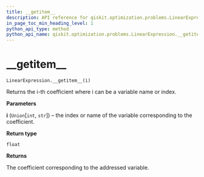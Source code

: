 ```yaml
---
title: __getitem__
description: API reference for qiskit.optimization.problems.LinearExpression.__getitem__
in_page_toc_min_heading_level: 1
python_api_type: method
python_api_name: qiskit.optimization.problems.LinearExpression.__getitem__
---
```


# \_\_getitem\_\_

<span id="qiskit.optimization.problems.LinearExpression.__getitem__" />

`LinearExpression.__getitem__(i)`

Returns the i-th coefficient where i can be a variable name or index.

**Parameters**

**i** (`Union`\[`int`, `str`]) – the index or name of the variable corresponding to the coefficient.

**Return type**

`float`

**Returns**

The coefficient corresponding to the addressed variable.

